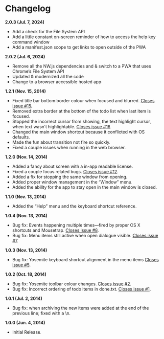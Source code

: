 # Changelog

**2.0.3 (Jul. 7, 2024)**

- Add a check for the File System API
- Add a little constant on-screen reminder of how to access the help key command window
- Add a manifest.json scope to get links to open outside of the PWA

**2.0.2 (Jul. 6, 2024)**

- Remove all the NW.js dependencies and & switch to a PWA that uses Chrome’s File System API
- Updated & modernized all the code
- Change to a browser accessible hosted app

**1.2.1 (Nov. 15, 2014)**

- Fixed title bar bottom border colour when focused and blurred. [Closes issue #15](https://github.com/thomasjbradley/todosaurus/issues/15).
- Removed extra border at the bottom of the todo list when last item is focused.
- Stopped the incorrect cursor from showing, the text highlight cursor, when text wasn't highlightable. [Closes issue #16](https://github.com/thomasjbradley/todosaurus/issues/16).
- Changed the main window shortcut because it conflicted with OS defaults.
- Made the fun about transition not fire so quickly.
- Fixed a couple issues when running in the web browser.

**1.2.0 (Nov. 14, 2014)**

- Added a fancy about screen with a in-app readable license.
- Fixed a couple focus related bugs. [Closes issue #12](https://github.com/thomasjbradley/todosaurus/issues/12).
- Added a fix for stopping the same window from opening.
- Added proper window management in the “Window” menu.
- Added the ability for the app to stay open in the main window is closed.

**1.1.0 (Nov. 13, 2014)**

- Added the “Help” menu and the keyboard shortcut reference.

**1.0.4 (Nov. 13, 2014)**

- Bug fix: Events happening multiple times—fired by proper OS X shortcuts and Mousetrap. [Closes issue #8](https://github.com/thomasjbradley/todosaurus/issues/8).
- Bug fix: Menu items still active when open dialogue visible. [Closes issue #7](https://github.com/thomasjbradley/todosaurus/issues/7).

**1.0.3 (Nov. 13, 2014)**

- Bug fix: Yosemite keyboard shortcut alignment in the menu items [Closes issue #5](https://github.com/thomasjbradley/todosaurus/issues/5).

**1.0.2 (Oct. 18, 2014)**

- Bug fix: Yosemite toolbar colour changes. [Closes issue #2](https://github.com/thomasjbradley/todosaurus/issues/2).
- Bug fix: Incorrect ordering of todo items in done.txt. [Closes issue #1](https://github.com/thomasjbradley/todosaurus/issues/1).

**1.0.1 (Jul. 2, 2014)**

- Bug fix: when archiving the new items were added at the end of the previous line; fixed with a \n.

**1.0.0 (Jun. 4, 2014)**

- Initial Release.
